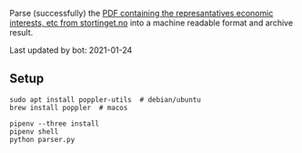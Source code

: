 Parse (successfully) the [PDF containing the represantatives economic interests, etc from stortinget.no](https://www.stortinget.no/no/Stortinget-og-demokratiet/Representantene/Okonomiske-interesser/) into a machine readable format and archive result.

Last updated by bot: 2021-01-24

## Setup
    sudo apt install poppler-utils  # debian/ubuntu
    brew install poppler  # macos

    pipenv --three install
    pipenv shell
    python parser.py
